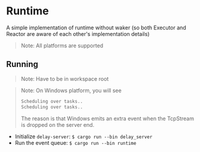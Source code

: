 # Runtime

A simple implementation of runtime without waker (so both Executor and Reactor are aware of each other's implementation details)

> Note: All platforms are supported

## Running

> Note: Have to be in workspace root

> Note: On Windows platform, you will see
> ```rust
> Scheduling over tasks..
> Scheduling over tasks..
> ```
> The reason is that Windows emits an extra event when the
> TcpStream is dropped on the server end.

- Initialize `delay-server`: `$ cargo run --bin delay_server`
- Run the event queue: `$ cargo run --bin runtime`